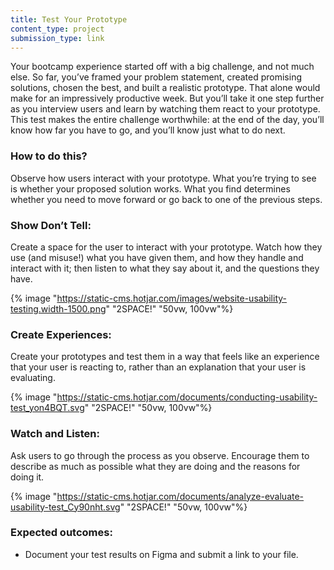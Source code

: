 ```yaml
---
title: Test Your Prototype
content_type: project
submission_type: link 
---
```


Your bootcamp experience started off with a big challenge, and not much else. So far, you’ve framed your problem statement, created promising solutions, chosen the best, and built a realistic prototype. That alone would make for an impressively productive week. But you’ll take it one step further as you interview users and learn by watching them react to your prototype. This test makes the entire challenge worthwhile: at the end of the day, you’ll know how far you have to go, and you’ll know just what to do next.

### How to do this?
Observe how users interact with your prototype. What you’re trying to see is whether your proposed solution works. What you find determines whether you need to move forward or go back to one of the previous steps.

### Show Don’t Tell:
Create a space for the user to interact with your prototype. Watch how they use (and misuse!) what you have given them, and how they handle and interact with it; then listen to what they say about it, and the questions they have. 

{% image "https://static-cms.hotjar.com/images/website-usability-testing.width-1500.png" "2SPACE!" "50vw, 100vw"%}

### Create Experiences:
Create your prototypes and test them in a way that feels like an experience that your user is reacting to, rather than an explanation that your user is evaluating. 

{% image "https://static-cms.hotjar.com/documents/conducting-usability-test_yon4BQT.svg" "2SPACE!" "50vw, 100vw"%}

### Watch and Listen:
Ask users to go through the process as you observe. Encourage them to describe as much as possible what they are doing and the reasons for doing it. 

{% image "https://static-cms.hotjar.com/documents/analyze-evaluate-usability-test_Cy90nht.svg" "2SPACE!" "50vw, 100vw"%}

### Expected outcomes: 
- Document your test results on Figma and submit a link to your file.